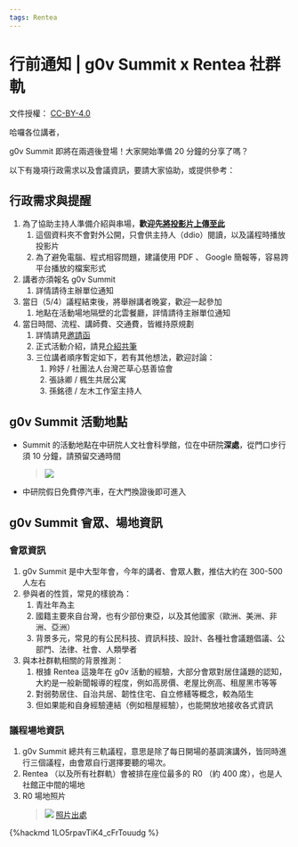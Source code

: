 ```yaml
---
tags: Rentea
---
```

# 行前通知 | g0v Summit x Rentea 社群軌

文件授權： [CC-BY-4.0](https://creativecommons.org/licenses/by/4.0/deed.zh_TW)

哈囉各位講者，

g0v Summit 即將在兩週後登場！大家開始準備 20 分鐘的分享了嗎？

以下有幾項行政需求以及會議資訊，要請大家協助，或提供參考：

## 行政需求與提醒

1. 為了協助主持人準備介紹與串場，**歡迎先[將投影片上傳至此](https://drive.google.com/drive/u/1/folders/1pKce62ijXstccZcBiJaowwaskcvuTCUQ)**
   1. 這個資料夾不會對外公開，只會供主持人（ddio）閱讀，以及議程時播放投影片
   2. 為了避免電腦、程式相容問題，建議使用 PDF 、 Google 簡報等，容易跨平台播放的檔案形式
2. 講者亦須報名 g0v Summit
   1. 詳情請待主辦單位通知
3. 當日（5/4）議程結束後，將舉辦講者晚宴，歡迎一起參加
   1. 地點在活動場地隔壁的北雲餐廳，詳情請待主辦單位通知
4. 當日時間、流程、講師費、交通費，皆維持原規劃
   1. 詳情請見[邀請函](https://g0v.hackmd.io/y3p2WOt3T5CWELfd5NKrkw)
   2. 正式活動介紹，請見[介紹共筆](https://g0v.hackmd.io/XfsGmhIZSJu8f6kR2ixDNg)
   3. 三位講者順序暫定如下，若有其他想法，歡迎討論：
      1. 羚妤 / 社團法人台灣芒草心慈善協會
      2. 張詠卿 / 楓生共居公寓
      3. 孫銘德 / 左木工作室主持人


## g0v Summit 活動地點

- Summit 的活動地點在中研院人文社會科學館，位在中研院**深處**，從門口步行須 10 分鐘，請預留交通時間
  > ![](https://s3-ap-northeast-1.amazonaws.com/g0v-hackmd-images/uploads/upload_b7087952065b82db6ac0caa5634a7890.png)
- 中研院假日免費停汽車，在大門換證後即可進入

## g0v Summit 會眾、場地資訊

### 會眾資訊

1. g0v Summit 是中大型年會，今年的講者、會眾人數，推估大約在 300-500 人左右
3. 參與者的性質，常見的樣貌為：
   1. 青壯年為主
   2. 國籍主要來自台灣，也有少部份東亞，以及其他國家（歐洲、美洲、非洲、亞洲）
   3. 背景多元，常見的有公民科技、資訊科技、設計、各種社會議題倡議、公部門、法律、社會、人類學者
4. 與本社群軌相關的背景推測：
   1. 根據 Rentea 這幾年在 g0v 活動的經驗，大部分會眾對居住議題的認知，大約是一般新聞報導的程度，例如高房價、老屋比例高、租屋黑市等等
   2. 對弱勢居住、自治共居、韌性住宅、自立修繕等概念，較為陌生
   3. 但如果能和自身經驗連結（例如租屋經驗），也能開放地接收各式資訊


### 議程場地資訊

1. g0v Summit 總共有三軌議程，意思是除了每日開場的基調演講外，皆同時進行三個議程，由會眾自行選擇要聽的場次。
2. Rentea （以及所有社群軌）會被排在座位最多的 R0 （約 400 席），也是人社館正中間的場地
3. R0 場地照片
   > ![](https://s3-ap-northeast-1.amazonaws.com/g0v-hackmd-images/uploads/upload_d6b6cc3d799731917511ec44ac00bebb.jpg)
   > [照片出處](https://www.flickr.com/photos/g0v/44718380425/in/album-72157672887453297/)

{%hackmd 1LO5rpavTiK4_cFrTouudg %}
